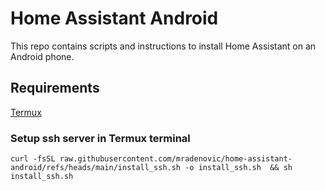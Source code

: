# Home Assistant Android

This repo contains scripts and instructions to install Home Assistant on an Android phone.

## Requirements

[Termux](https://termux.dev/en/)

### Setup ssh server in Termux terminal

`curl -fsSL raw.githubusercontent.com/mradenovic/home-assistant-android/refs/heads/main/install_ssh.sh -o install_ssh.sh  && sh install_ssh.sh`